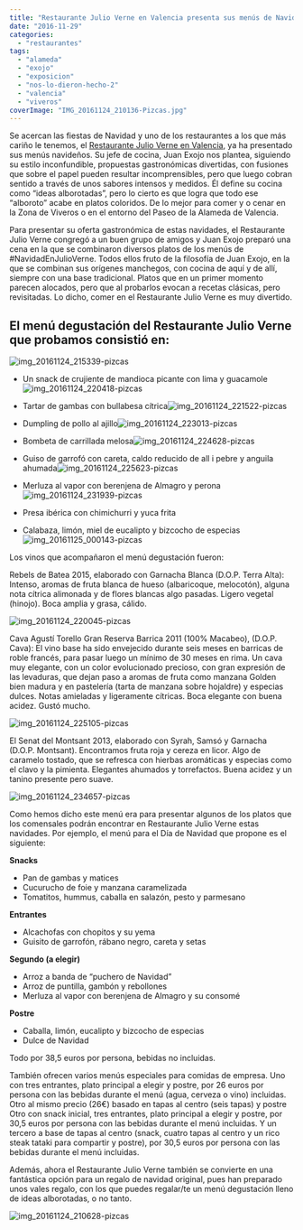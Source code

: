 ```yaml
---
title: "Restaurante Julio Verne en Valencia presenta sus menús de Navidad 2016"
date: "2016-11-29"
categories:
  - "restaurantes"
tags:
  - "alameda"
  - "exojo"
  - "exposicion"
  - "nos-lo-dieron-hecho-2"
  - "valencia"
  - "viveros"
coverImage: "IMG_20161124_210136-Pizcas.jpg"
---
```


Se acercan las fiestas de Navidad y uno de los restaurantes a los que más cariño le tenemos, el [Restaurante Julio Verne en Valencia](/restaurante-julio-verne-en-valencia/), ya ha presentado sus menús navideños. Su jefe de cocina, Juan Exojo nos plantea, siguiendo su estilo inconfundible, propuestas gastronómicas divertidas, con fusiones que sobre el papel pueden resultar incomprensibles, pero que luego cobran sentido a través de unos sabores intensos y medidos. Él define su cocina como “ideas alborotadas”, pero lo cierto es que logra que todo ese “alboroto” acabe en platos coloridos. De lo mejor para comer y o cenar en la Zona de Viveros o en el entorno del Paseo de la Alameda de Valencia.

Para presentar su oferta gastronómica de estas navidades, el Restaurante Julio Verne congregó a un buen grupo de amigos y Juan Exojo preparó una cena en la que se combinaron diversos platos de los menús de #NavidadEnJulioVerne. Todos ellos fruto de la filosofía de Juan Exojo, en la que se combinan sus orígenes manchegos, con cocina de aquí y de allí, siempre con una base tradicional. Platos que en un primer momento parecen alocados, pero que al probarlos evocan a recetas clásicas, pero revisitadas. Lo dicho, comer en el Restaurante Julio Verne es muy divertido.

## El menú degustación del Restaurante Julio Verne que probamos consistió en:

![img_20161124_215339-pizcas](images/IMG_20161124_215339-Pizcas-1024x768.jpg)

- Un snack de crujiente de mandioca picante con lima y guacamole![img_20161124_220418-pizcas](images/IMG_20161124_220418-Pizcas-1024x768.jpg)
- Tartar de gambas con bullabesa cítrica![img_20161124_221522-pizcas](images/IMG_20161124_221522-Pizcas-1024x768.jpg)
- Dumpling de pollo al ajillo![img_20161124_223013-pizcas](images/IMG_20161124_223013-Pizcas-768x1024.jpg)
- Bombeta de carrillada melosa![img_20161124_224628-pizcas](images/IMG_20161124_224628-Pizcas-1024x768.jpg)

- Guiso de garrofó con careta, caldo reducido de all i pebre y anguila ahumada![img_20161124_225623-pizcas](images/IMG_20161124_225623-Pizcas-1024x768.jpg)
- Merluza al vapor con berenjena de Almagro y perona![img_20161124_231939-pizcas](images/IMG_20161124_231939-Pizcas-1024x768.jpg)
- Presa ibérica con chimichurri y yuca frita
- Calabaza, limón, miel de eucalipto y bizcocho de especias![img_20161125_000143-pizcas](images/IMG_20161125_000143-Pizcas-1024x768.jpg)

Los vinos que acompañaron el menú degustación fueron:

Rebels de Batea 2015, elaborado con Garnacha Blanca (D.O.P. Terra Alta): Intenso, aromas de fruta blanca de hueso (albaricoque, melocotón), alguna nota cítrica alimonada y de flores blancas algo pasadas. Ligero vegetal (hinojo). Boca amplia y grasa, cálido.

![img_20161124_220045-pizcas](images/IMG_20161124_220045-Pizcas-768x1024.jpg)

Cava Agustí Torello Gran Reserva Barrica 2011 (100% Macabeo), (D.O.P. Cava): El vino base ha sido envejecido durante seis meses en barricas de roble francés, para pasar luego un mínimo de 30 meses en rima. Un cava muy elegante, con un color evolucionado precioso, con gran expresión de las levaduras, que dejan paso a aromas de fruta como manzana Golden bien madura y en pastelería (tarta de manzana sobre hojaldre) y especias dulces. Notas amieladas y ligeramente cítricas. Boca elegante con buena acidez. Gustó mucho.

![img_20161124_225105-pizcas](images/IMG_20161124_225105-Pizcas-768x1024.jpg)

El Senat del Montsant 2013, elaborado con Syrah, Samsó y Garnacha (D.O.P. Montsant). Encontramos fruta roja y cereza en licor. Algo de caramelo tostado, que se refresca con hierbas aromáticas y especias como el clavo y la pimienta. Elegantes ahumados y torrefactos. Buena acidez y un tanino presente pero suave.

![img_20161124_234657-pizcas](images/IMG_20161124_234657-Pizcas-768x1024.jpg)

Como hemos dicho este menú era para presentar algunos de los platos que los comensales podrán encontrar en Restaurante Julio Verne estas navidades. Por ejemplo, el menú para el Día de Navidad que propone es el siguiente:

**Snacks**

- Pan de gambas y matices
- Cucurucho de foie y manzana caramelizada
- Tomatitos, hummus, caballa en salazón, pesto y parmesano

**Entrantes**

- Alcachofas con chopitos y su yema
- Guisito de garrofón, rábano negro, careta y setas

**Segundo (a elegir)**

- Arroz a banda de “puchero de Navidad”
- Arroz de puntilla, gambón y rebollones
- Merluza al vapor con berenjena de Almagro y su consomé

**Postre**

- Caballa, limón, eucalipto y bizcocho de especias
- Dulce de Navidad

Todo por 38,5 euros por persona, bebidas no incluidas.

También ofrecen varios menús especiales para comidas de empresa. Uno con tres entrantes, plato principal a elegir y postre, por 26 euros por persona con las bebidas durante el menú (agua, cerveza o vino) incluidas. Otro al mismo precio (26€) basado en tapas al centro (seis tapas) y postre Otro con snack inicial, tres entrantes, plato principal a elegir y postre, por 30,5 euros por persona con las bebidas durante el menú incluidas. Y un tercero a base de tapas al centro (snack, cuatro tapas al centro y un rico steak tataki para compartir y postre), por 30,5 euros por persona con las bebidas durante el menú incluidas.

Además, ahora el Restaurante Julio Verne también se convierte en una fantástica opción para un regalo de navidad original, pues han preparado unos vales regalo, con los que puedes regalar/te un menú degustación lleno de ideas alborotadas, o no tanto.

![img_20161124_210628-pizcas](images/IMG_20161124_210628-Pizcas-1024x768.jpg)
